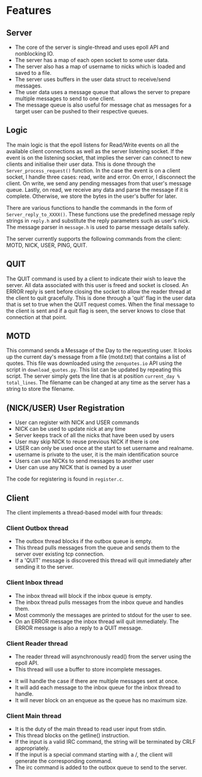 # Features

## Server

- The core of the server is single-thread and uses epoll API and nonblocking IO.
- The server has a map of each open socket to some user data.
- The server also has a map of username to nicks which is loaded and saved to a file.
- The server uses buffers in the user data struct to receive/send messages.
- The user data uses a message queue that allows the server to prepare multiple messages to send to one client.
- The message queue is also useful for message chat as messages for a target user can be pushed to their respective queues.

## Logic

The main logic is that the epoll listens for Read/Write events on all the available client connections as well as the server listening socket. If the event is on the listening socket, that implies the server can connect to new clients and initialise their user data. This is done through the `Server_process_request()` function.
In the case the event is on a client socket, I handle three cases: read, write and error. On error, I disconnect the client. On write, we send any pending messages from that user's message queue. Lastly, on read, we receive any data and parse the message if it is complete. Otherwise, we store the bytes in the user's buffer for later.

There are various functions to handle the commands in the form of `Server_reply_to_XXXX()`. 
These functions use the predefined message reply strings in `reply.h` and substitute the reply parameters such as user's nick. 
The message parser in `message.h` is used to parse message details safely.


The server currently supports the following commands from the client: MOTD, NICK, USER, PING, QUIT.

## QUIT

The QUIT command is used by a client to indicate their wish to leave the server. 
All data associated with this user is freed and socket is closed. 
An ERROR reply is sent before closing the socket to allow the reader thread at the client to quit gracefully. 
This is done through a 'quit' flag in the user data that is set to true when the QUIT request comes. 
When the final message to the client is sent and if a quit flag is seen, the server knows to close that connection at that point.

## MOTD

This command sends a Message of the Day to the requesting user. 
It looks up the current day's message from a file (motd.txt) that contains a list of quotes. 
This file was downloaded using the `zenquotes.io` API using the script in `download_quotes.py`. 
This list can be updated by repeating this script. 
The server simply gets the line that is at position `current_day % total_lines`. 
The filename can be changed at any time as the server has a string to store the filename.

## (NICK/USER) User Registration

- User can register with NICK and USER commands
- NICK can be used to update nick at any time
- Server keeps track of all the nicks that have been used by users
- User may skip NICK to reuse previous NICK if there is one
- USER can only be used once at the start to set username and realname.
- username is private to the user, it is the main identification source
- Users can use NICKs to send messages to another user
- User can use any NICK that is owned by a user

The code for registering is found in `register.c`.

## Client

The client implements a thread-based model with four threads:

### Client Outbox thread

- The outbox thread blocks if the outbox queue is empty.
- This thread pulls messages from the queue and sends them to the server over existing tcp connection.
- If a 'QUIT' message is discovered this thread will quit immediately after sending it to the server.

### Client Inbox thread

- The inbox thread will block if the inbox queue is empty.
- The inbox thread pulls messages from the inbox queue and handles them.
- Most commonly the messages are printed to stdout for the user to see.
- On an ERROR message the inbox thread will quit immediately. The ERROR message is also a reply to a QUIT message.

### Client Reader thread

- The reader thread will asynchronously read() from the server using the epoll API.
- This thread will use a buffer to store incomplete messages.
<!-- - It will use the Message parser to parse the messages received from the server. -->
- It will handle the case if there are multiple messages sent at once.
- It will add each message to the inbox queue for the inbox thread to handle. 
- It will never block on an enqueue as the queue has no maximum size.


### Client Main thread

- It is the duty of the main thread to read user input from stdin.
- This thread blocks on the getline() instruction.
- If the input is a valid IRC command, the string will be terminated by CRLF appropriately.
- If the input is a special command starting with a /, the client will generate the corresponding command.
- The irc command is added to the outbox queue to send to the server.


